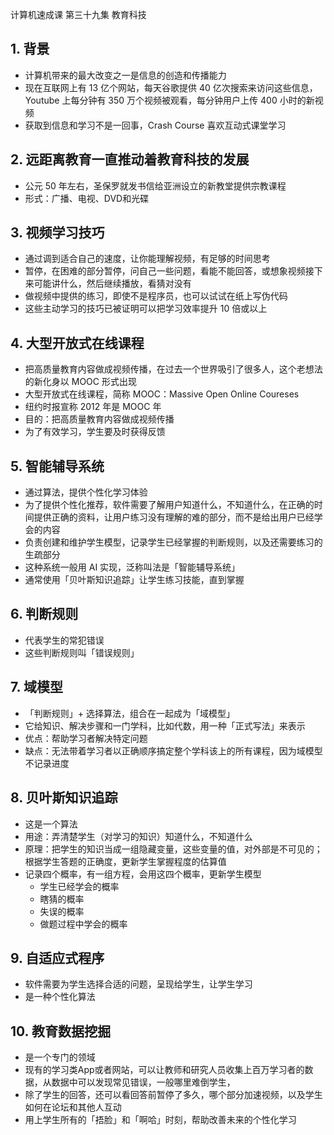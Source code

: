 计算机速成课 第三十九集 教育科技

## 1. 背景
- 计算机带来的最大改变之一是信息的创造和传播能力
- 现在互联网上有 13 亿个网站，每天谷歌提供 40 亿次搜索来访问这些信息，Youtube 上每分钟有 350 万个视频被观看，每分钟用户上传 400 小时的新视频
- 获取到信息和学习不是一回事，Crash Course 喜欢互动式课堂学习

## 2. 远距离教育一直推动着教育科技的发展
- 公元 50 年左右，圣保罗就发书信给亚洲设立的新教堂提供宗教课程
- 形式：广播、电视、DVD和光碟

## 3. 视频学习技巧
- 通过调到适合自己的速度，让你能理解视频，有足够的时间思考
- 暂停，在困难的部分暂停，问自己一些问题，看能不能回答，或想象视频接下来可能讲什么，然后继续播放，看猜对没有
- 做视频中提供的练习，即使不是程序员，也可以试试在纸上写伪代码
- 这些主动学习的技巧已被证明可以把学习效率提升 10 倍或以上

## 4. 大型开放式在线课程
- 把高质量教育内容做成视频传播，在过去一个世界吸引了很多人，这个老想法的新化身以 MOOC 形式出现
- 大型开放式在线课程，简称 MOOC：Massive Open Online Coureses
- 纽约时报宣称 2012 年是 MOOC 年
- 目的：把高质量教育内容做成视频传播
- 为了有效学习，学生要及时获得反馈

## 5. 智能辅导系统
- 通过算法，提供个性化学习体验
- 为了提供个性化推荐，软件需要了解用户知道什么，不知道什么，在正确的时间提供正确的资料，让用户练习没有理解的难的部分，而不是给出用户已经学会的内容
- 负责创建和维护学生模型，记录学生已经掌握的判断规则，以及还需要练习的生疏部分
- 这种系统一般用 AI 实现，泛称叫法是「智能辅导系统」
- 通常使用「贝叶斯知识追踪」让学生练习技能，直到掌握

## 6. 判断规则
- 代表学生的常犯错误
- 这些判断规则叫「错误规则」

## 7. 域模型
- 「判断规则」+ 选择算法，组合在一起成为「域模型」
- 它给知识、解决步骤和一门学科，比如代数，用一种「正式写法」来表示
- 优点：帮助学习者解决特定问题
- 缺点：无法带着学习者以正确顺序搞定整个学科该上的所有课程，因为域模型不记录进度

## 8. 贝叶斯知识追踪
- 这是一个算法
- 用途：弄清楚学生（对学习的知识）知道什么，不知道什么
- 原理：把学生的知识当成一组隐藏变量，这些变量的值，对外部是不可见的；根据学生答题的正确度，更新学生掌握程度的估算值
- 记录四个概率，有一组方程，会用这四个概率，更新学生模型
  - 学生已经学会的概率
  - 瞎猜的概率
  - 失误的概率
  - 做题过程中学会的概率

## 9. 自适应式程序
- 软件需要为学生选择合适的问题，呈现给学生，让学生学习
- 是一种个性化算法

## 10. 教育数据挖掘
- 是一个专门的领域
- 现有的学习类App或者网站，可以让教师和研究人员收集上百万学习者的数据，从数据中可以发现常见错误，一般哪里难倒学生，
- 除了学生的回答，还可以看回答前暂停了多久，哪个部分加速视频，以及学生如何在论坛和其他人互动
- 用上学生所有的「捂脸」和「啊哈」时刻，帮助改善未来的个性化学习
